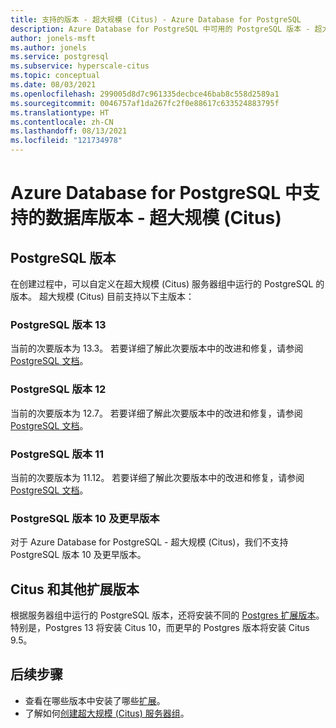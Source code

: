 ```yaml
---
title: 支持的版本 - 超大规模 (Citus) - Azure Database for PostgreSQL
description: Azure Database for PostgreSQL 中可用的 PostgreSQL 版本 - 超大规模 (Citus)
author: jonels-msft
ms.author: jonels
ms.service: postgresql
ms.subservice: hyperscale-citus
ms.topic: conceptual
ms.date: 08/03/2021
ms.openlocfilehash: 299005d8d7c961335decbce46bab8c558d2589a1
ms.sourcegitcommit: 0046757af1da267fc2f0e88617c633524883795f
ms.translationtype: HT
ms.contentlocale: zh-CN
ms.lasthandoff: 08/13/2021
ms.locfileid: "121734978"
---
```

# <a name="supported-database-versions-in-azure-database-for-postgresql--hyperscale-citus"></a>Azure Database for PostgreSQL 中支持的数据库版本 - 超大规模 (Citus)

## <a name="postgresql-versions"></a>PostgreSQL 版本

在创建过程中，可以自定义在超大规模 (Citus) 服务器组中运行的 PostgreSQL 的版本。 超大规模 (Citus) 目前支持以下主版本：

### <a name="postgresql-version-13"></a>PostgreSQL 版本 13

当前的次要版本为 13.3。 若要详细了解此次要版本中的改进和修复，请参阅 [PostgreSQL 文档](https://www.postgresql.org/docs/13/static/release-13-2.html)。

### <a name="postgresql-version-12"></a>PostgreSQL 版本 12

当前的次要版本为 12.7。 若要详细了解此次要版本中的改进和修复，请参阅 [PostgreSQL 文档](https://www.postgresql.org/docs/12/static/release-12-6.html)。

### <a name="postgresql-version-11"></a>PostgreSQL 版本 11

当前的次要版本为 11.12。 若要详细了解此次要版本中的改进和修复，请参阅 [PostgreSQL 文档](https://www.postgresql.org/docs/11/static/release-11-11.html)。

### <a name="postgresql-version-10-and-older"></a>PostgreSQL 版本 10 及更早版本

对于 Azure Database for PostgreSQL - 超大规模 (Citus)，我们不支持 PostgreSQL 版本 10 及更早版本。

## <a name="citus-and-other-extension-versions"></a>Citus 和其他扩展版本

根据服务器组中运行的 PostgreSQL 版本，还将安装不同的 [Postgres 扩展版本](concepts-hyperscale-extensions.md)。  特别是，Postgres 13 将安装 Citus 10，而更早的 Postgres 版本将安装 Citus 9.5。

## <a name="next-steps"></a>后续步骤

* 查看在哪些版本中安装了哪些[扩展](concepts-hyperscale-extensions.md)。
* 了解如何[创建超大规模 (Citus) 服务器组](quickstart-create-hyperscale-portal.md)。
